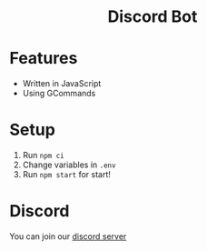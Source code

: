 <div align="center">

  # Discord Bot

</div>

# Features
- Written in JavaScript
- Using GCommands

# Setup
1. Run `npm ci`
2. Change variables in `.env`
3. Run `npm start` for start!

# Discord

You can join our [discord server](https://discord.gg/AjKJSBbGm2)